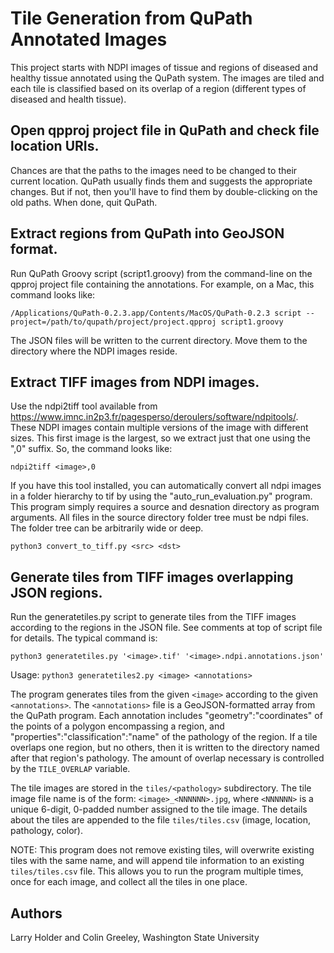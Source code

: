 # Tile Generation from QuPath Annotated Images

This project starts with NDPI images of tissue and regions of diseased and
healthy tissue annotated using the QuPath system. The images are tiled and
each tile is classified based on its overlap of a region (different types
of diseased and health tissue).

## Open qpproj project file in QuPath and check file location URIs.

Chances are that the paths to the images need to be changed to their current
location. QuPath usually finds them and suggests the appropriate changes.
But if not, then you'll have to find them by double-clicking on the old paths.
When done, quit QuPath.

## Extract regions from QuPath into GeoJSON format.

Run QuPath Groovy script (script1.groovy) from the command-line on the
qpproj project file containing the annotations. For example, on a Mac,
this command looks like:

    /Applications/QuPath-0.2.3.app/Contents/MacOS/QuPath-0.2.3 script --project=/path/to/qupath/project/project.qpproj script1.groovy

The JSON files will be written to the current directory. Move them to the
directory where the NDPI images reside.

## Extract TIFF images from NDPI images.

Use the ndpi2tiff tool available from
https://www.imnc.in2p3.fr/pagesperso/deroulers/software/ndpitools/. These NDPI
images contain multiple versions of the image with different sizes. This first
image is the largest, so we extract just that one using the ",0" suffix. So,
the command looks like:

    ndpi2tiff <image>,0
    
If you have this tool installed, you can automatically convert all ndpi images in a folder hierarchy to tif by using the "auto_run_evaluation.py" program.
This program simply requires a source and desnation directory as program arguments. All files in the source directory folder tree must be ndpi files. 
The folder tree can be arbitrarily wide or deep.

    python3 convert_to_tiff.py <src> <dst>

## Generate tiles from TIFF images overlapping JSON regions.

Run the generatetiles.py script to generate tiles from the TIFF images
according to the regions in the JSON file. See comments at top of script file
for details. The typical command is:

    python3 generatetiles.py '<image>.tif' '<image>.ndpi.annotations.json'

Usage: `python3 generatetiles2.py <image> <annotations>`

The program generates tiles from the given `<image>` according to the given
`<annotations>`. The `<annotations>` file is a GeoJSON-formatted array from
the QuPath program. Each annotation includes "geometry":"coordinates" of the
points of a polygon encompassing a region, and "properties":"classification":"name"
of the pathology of the region. If a tile overlaps one region, but no others,
then it is written to the directory named after that region's pathology. The amount
of overlap necessary is controlled by the `TILE_OVERLAP` variable.

The tile images are stored in the `tiles/<pathology>` subdirectory. The tile image
file name is of the form: `<image>_<NNNNNN>.jpg`, where `<NNNNNN>` is a unique 6-digit,
0-padded number assigned to the tile image. The details about the tiles are
appended to the file `tiles/tiles.csv` (image, location, pathology, color).

NOTE: This program does not remove existing tiles, will overwrite
existing tiles with the same name, and will append tile information to
an existing `tiles/tiles.csv` file. This allows you to run the program
multiple times, once for each image, and collect all the tiles in one place.

## Authors

Larry Holder and Colin Greeley, Washington State University

